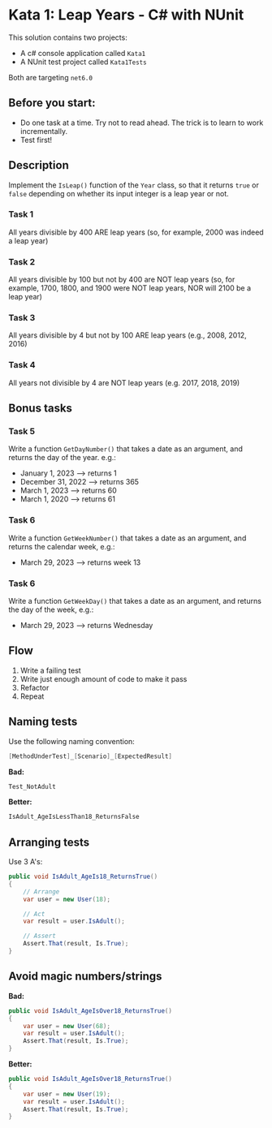 # Kata 1: Leap Years - C# with NUnit

This solution contains two projects:
- A c# console application called `Kata1`
- A NUnit test project called `Kata1Tests`

Both are targeting `net6.0`

## Before you start:
- Do one task at a time. Try not to read ahead. The trick is to learn to work incrementally.
- Test first!

## Description

Implement the `IsLeap()` function of the `Year` class, so that it returns `true`
or `false` depending on whether its input integer is a leap year or not.

### Task 1
All years divisible by 400 ARE leap years (so, for example, 2000 was indeed a leap year)

### Task 2
All years divisible by 100 but not by 400 are NOT leap years (so, for example, 1700, 1800, and 1900 were NOT leap years, NOR will 2100 be a leap year)

### Task 3
All years divisible by 4 but not by 100 ARE leap years (e.g., 2008, 2012, 2016)

### Task 4
All years not divisible by 4 are NOT leap years (e.g. 2017, 2018, 2019)

## Bonus tasks

### Task 5
Write a function `GetDayNumber()` that takes a date as an argument, and returns the day of the year. e.g.:
- January 1, 2023 --> returns 1
- December 31, 2022 --> returns 365
- March 1, 2023 --> returns 60
- March 1, 2020 --> returns 61

### Task 6
Write a function `GetWeekNumber()` that takes a date as an argument, and returns the calendar week, e.g.:
- March 29, 2023 --> returns week 13

### Task 6
Write a function `GetWeekDay()` that takes a date as an argument, and returns the day of the week, e.g.:
- March 29, 2023 --> returns Wednesday

## Flow
1. Write a failing test
2. Write just enough amount of code to make it pass
3. Refactor
4. Repeat

## Naming tests

Use the following naming convention:

```csharp
[MethodUnderTest]_[Scenario]_[ExpectedResult]
```

**Bad:**
```csharp
Test_NotAdult
```

**Better:**
```csharp
IsAdult_AgeIsLessThan18_ReturnsFalse
```

## Arranging tests

Use 3 A's:
```csharp
public void IsAdult_AgeIs18_ReturnsTrue()
{
    // Arrange
    var user = new User(18);

    // Act
    var result = user.IsAdult();

    // Assert
    Assert.That(result, Is.True);
}
```

## Avoid magic numbers/strings

**Bad:**
```csharp
public void IsAdult_AgeIsOver18_ReturnsTrue()
{
    var user = new User(68);
    var result = user.IsAdult();
    Assert.That(result, Is.True);
}
```

**Better:**
```csharp
public void IsAdult_AgeIsOver18_ReturnsTrue()
{
    var user = new User(19);
    var result = user.IsAdult();
    Assert.That(result, Is.True);
}
```
